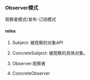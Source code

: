### Observer模式

观察者模式/发布-订阅模式
#### roles

1. Subject: 被观察的对象API
2. ConcreteSubject: 被观察的具体对象。

3. Observer:观察者
4. ConcreteObserver
